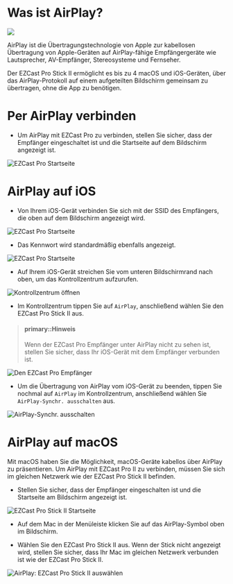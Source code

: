 # Was ist AirPlay?

![](/images/AirPlay_logo.png)

AirPlay ist die Übertragungstechnologie von Apple zur kabellosen Übertragung von Apple-Geräten auf AirPlay-fähige Empfängergeräte wie Lautsprecher, AV-Empfänger, Stereosysteme und Fernseher.

Der EZCast Pro Stick II ermöglicht es bis zu 4 macOS und iOS-Geräten, über das AirPlay-Protokoll auf einem aufgeteilten Bildschirm gemeinsam zu übertragen, ohne die App zu benötigen.


# Per AirPlay verbinden

* Um AirPlay mit EZCast Pro zu verbinden, stellen Sie sicher, dass der Empfänger eingeschaltet ist und die Startseite auf dem Bildschirm angezeigt ist.

![EZCast Pro Startseite](/images/ProIIStick_Startseite.jpg)

# AirPlay auf iOS

* Von Ihrem iOS-Gerät verbinden Sie sich mit der SSID des Empfängers, die oben auf dem Bildschirm angezeigt wird.

![EZCast Pro Startseite](/images/iOS_WiFi-Connect.jpg)

* Das Kennwort wird standardmäßig ebenfalls angezeigt.

![EZCast Pro Startseite](/images/iOS_WiFi-Password.jpg)

* Auf Ihrem iOS-Gerät streichen Sie vom unteren Bildschirmrand nach oben, um das Kontrollzentrum aufzurufen.

![Kontrollzentrum öffnen](/images/Open_iOS-ControlCenter.jpg)

* Im Kontrollzentrum tippen Sie auf `AirPlay`, anschließend wählen Sie den EZCast Pro Stick II aus.

> #### primary::Hinweis
>
> Wenn der EZCast Pro Empfänger unter AirPlay nicht zu sehen ist, stellen Sie sicher, dass Ihr iOS-Gerät mit dem Empfänger verbunden ist.

![Den EZCast Pro Empfänger](/images/Select-iOS-AirPlay-Synchr.jpg)

* Um die Übertragung von AirPlay vom iOS-Gerät zu beenden, tippen Sie nochmal auf `AirPlay` im Kontrollzentrum, anschließend wählen Sie `AirPlay-Synchr. ausschalten` aus.

![AirPlay-Synchr. ausschalten](/images/Stop-iOS-AirPlay-Synchr.jpg)

# AirPlay auf macOS

Mit macOS haben Sie die Möglichkeit, macOS-Geräte kabellos über AirPlay zu präsentieren. Um AirPlay mit EZCast Pro II zu verbinden, müssen Sie sich im gleichen Netzwerk wie der EZCast Pro Stick II befinden.

* Stellen Sie sicher, dass der Empfänger eingeschalten ist und die Startseite am Bildschirm angezeigt ist.


![EZCast Pro Stick II Startseite](/images/ProIIStick_Startseite.jpg)

* Auf dem Mac in der Menüleiste klicken Sie auf das AirPlay-Symbol oben im Bildschirm.

* Wählen Sie den EZCast Pro Stick II aus. Wenn der Stick nicht angezeigt wird, stellen Sie sicher, dass Ihr Mac im gleichen Netzwerk verbunden ist wie der EZCast Pro Stick II.

![AirPlay: EZCast Pro Stick II auswählen](/images/macOS-AirPlay.jpg)